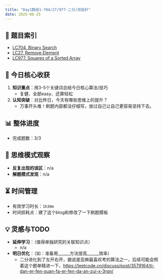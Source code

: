 ```yaml
---
title: "Day1数组1-704/27/977-二分/双指针"
date: 2025-06-25
---
```

## 📌 题目索引

- [LC704. Binary Search](https://yggo.notion.site/LC704-Binary-Search-21d47d780ccd809f877bf11da0cfaf84)
- [LC27. Remove Element](https://yggo.notion.site/LC27-Remove-Element-21d47d780ccd8048b9f8cae73e2cd4d6)
- [LC977. Squares of a Sorted Array](https://yggo.notion.site/LC977-Squares-of-a-Sorted-Array-21d47d780ccd80fbbf6ae8fa277e8074?source=copy_link)

## 🌟 今日核心收获
1. **知识重点**：用3-5个关键词总结今日核心算法/技巧
   - 复健、全部easy、还算轻松
2. **认知突破**：对比昨日，今天有哪些思维上的提升？
   - 万事开头难！刷题内部都没仔细写，放过自己让自己更容易坚持下去。

## 📊 整体进度
- 完成题数：3/3

## 🧠 思维模式观察
- **反复出现的误区**：n/a
- **解题模式发现**：n/a

## ⏳ 时间管理
- 有效学习时长：`1h30m` 
- 时间损耗点：建了这个blog和修改了一下刷题模板

## 💡 灵感与TODO
- **延伸学习**：（值得单独研究的关联知识点）
   - n/a
- **明日优化**：（如：准备用______方法提高______效率）
  - 二分进化到了左开右开，据说是亚麻最喜欢考的算法之一，后续可能会照着这个题单精进一下，https://leetcode.cn/discuss/post/3579164/ti-dan-er-fen-suan-fa-er-fen-da-an-zui-x-3rqn/


